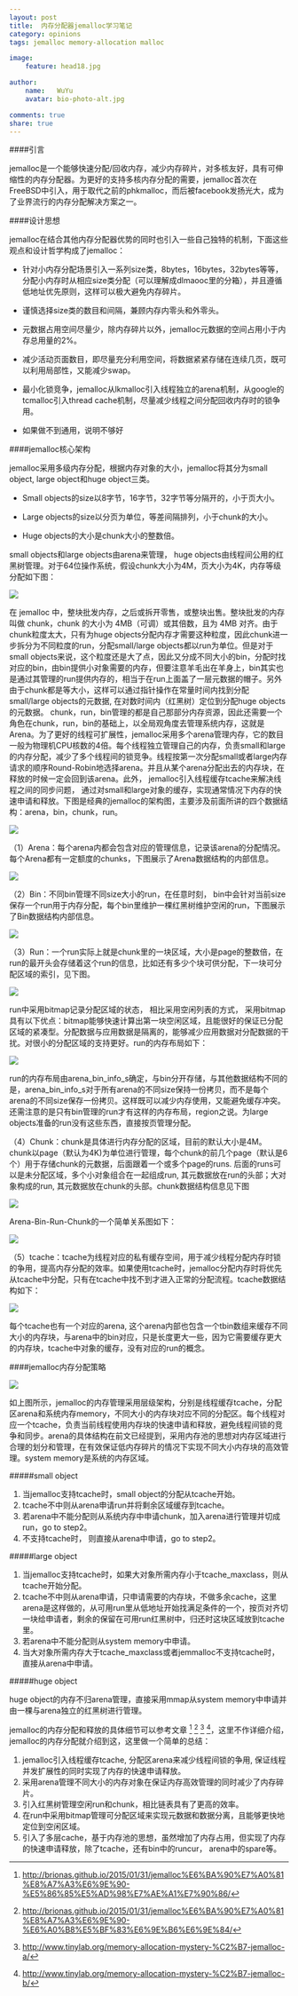 ```yaml
---
layout: post
title:  内存分配器jemalloc学习笔记
category: opinions
tags: jemalloc memory-allocation malloc

image:
    feature: head18.jpg

author:
    name:   WuYu
    avatar: bio-photo-alt.jpg

comments: true
share: true
---
```


####引言

jemalloc是一个能够快速分配/回收内存，减少内存碎片，对多核友好，具有可伸缩性的内存分配器。为更好的支持多核内存分配的需要，jemalloc首次在FreeBSD中引入，用于取代之前的phkmalloc，而后被facebook发扬光大，成为了业界流行的内存分配解决方案之一。

####设计思想

jemalloc在结合其他内存分配器优势的同时也引入一些自己独特的机制，下面这些观点和设计哲学构成了jemalloc：

- 针对小内存分配场景引入一系列size类，8bytes，16bytes，32bytes等等，分配小内存时从相应size类分配（可以理解成dlmaooc里的分箱），并且遵循低地址优先原则，这样可以极大避免内存碎片。

- 谨慎选择size类的数目和间隔，兼顾内存内零头和外零头。

- 元数据占用空间尽量少，除内存碎片以外，jemalloc元数据的空间占用小于内存总用量的2%。

- 减少活动页面数目，即尽量充分利用空间，将数据紧紧存储在连续几页，既可以利用局部性，又能减少swap。

- 最小化锁竞争，jemalloc从lkmalloc引入线程独立的arena机制，从google的tcmalloc引入thread cache机制，尽量减少线程之间分配回收内存时的锁争用。

- 如果做不到通用，说明不够好

####jemalloc核心架构

jemalloc采用多级内存分配，根据内存对象的大小，jemalloc将其分为small object, large object和huge object三类。

- Small objects的size以8字节，16字节，32字节等分隔开的，小于页大小。

- Large objects的size以分页为单位，等差间隔排列，小于chunk的大小。

- Huge objects的大小是chunk大小的整数倍。

small objects和large objects由arena来管理， huge objects由线程间公用的红黑树管理。对于64位操作系统，假设chunk大小为4M，页大小为4K，内存等级分配如下图：

![](/images/je1.png)

在 jemalloc 中，整块批发内存，之后或拆开零售，或整块出售。整块批发的内存叫做 chunk，chunk 的大小为 4MB（可调）或其倍数，且为 4MB 对齐。由于chunk粒度太大，只有为huge objects分配内存才需要这种粒度，因此chunk进一步拆分为不同粒度的run，分配small/large objects都以run为单位。但是对于small objects来说，这个粒度还是大了点，因此又分成不同大小的bin，分配时找对应的bin，由bin提供小对象需要的内存，但要注意羊毛出在羊身上，bin其实也是通过其管理的run提供内存的，相当于在run上面盖了一层元数据的帽子。另外由于chunk都是等大小，这样可以通过指针操作在常量时间内找到分配small/large objects的元数据, 在对数时间内（红黑树）定位到分配huge objects的元数据。 chunk，run，bin管理的都是自己那部分内存资源，因此还需要一个角色在chunk，run，bin的基础上，以全局观角度去管理系统内存，这就是Arena。为了更好的线程可扩展性，jemalloc采用多个arena管理内存，它的数目一般为物理机CPU核数的4倍。每个线程独立管理自己的内存，负责small和large的内存分配，减少了多个线程间的锁竞争。线程按第一次分配small或者large内存请求的顺序Round-Robin地选择arena。并且从某个arena分配出去的内存块，在释放的时候一定会回到该arena。此外， jemalloc引入线程缓存tcache来解决线程之间的同步问题， 通过对small和large对象的缓存，实现通常情况下内存的快速申请和释放。下图是经典的jemalloc的架构图，主要涉及前面所讲的四个数据结构：arena，bin，chunk，run。

![](/images/je2.png)

（1）Arena：每个arena内都会包含对应的管理信息，记录该arena的分配情况。每个Arena都有一定额度的chunks，下图展示了Arena数据结构的内部信息。

![](/images/je3.png)

（2）Bin：不同bin管理不同size大小的run，在任意时刻， bin中会针对当前size保存一个run用于内存分配，每个bin里维护一棵红黑树维护空闲的run，下图展示了Bin数据结构内部信息。

![](/images/je4.png)

（3）Run：一个run实际上就是chunk里的一块区域，大小是page的整数倍，在run的最开头会存储着这个run的信息，比如还有多少个块可供分配，下一块可分配区域的索引，见下图。

![](/images/je5.png)

run中采用bitmap记录分配区域的状态， 相比采用空闲列表的方式， 采用bitmap具有以下优点：bitmap能够快速计算出第一块空闲区域，且能很好的保证已分配区域的紧凑型。分配数据与应用数据是隔离的，能够减少应用数据对分配数据的干扰。对很小的分配区域的支持更好。run的内存布局如下：

![](/images/je6.png)

run的内存布局由arena_bin_info_s确定，与bin分开存储，与其他数据结构不同的是，arena_bin_info_s对于所有arena的不同size保持一份拷贝，而不是每个arena的不同size保存一份拷贝。这样既可以减少内存使用，又能避免缓存冲突。还需注意的是只有bin管理的run才有这样的内存布局，region之说。为large objects准备的run没有这些东西，直接按页管理分配。

（4）Chunk：chunk是具体进行内存分配的区域，目前的默认大小是4M。chunk以page（默认为4K)为单位进行管理，每个chunk的前几个page（默认是6个）用于存储chunk的元数据，后面跟着一个或多个page的runs. 后面的runs可以是未分配区域，多个小对象组合在一起组成run, 其元数据放在run的头部；大对象构成的run, 其元数据放在chunk的头部。chunk数据结构信息见下图

![](/images/je7.png)

Arena-Bin-Run-Chunk的一个简单关系图如下：

![](/images/je8.png)

（5）tcache：tcache为线程对应的私有缓存空间，用于减少线程分配内存时锁的争用，提高内存分配的效率。如果使用tcache时，jemalloc分配内存时将优先从tcache中分配，只有在tcache中找不到才进入正常的分配流程。tcache数据结构如下：

![](/images/je10.png)

每个tcache也有一个对应的arena, 这个arena内部也包含一个tbin数组来缓存不同大小的内存块，与arena中的bin对应，只是长度更大一些，因为它需要缓存更大的内存块，tcache中对象的缓存，没有对应的run的概念。

####jemalloc内存分配策略

![](/images/je11.png)

如上图所示，jemalloc的内存管理采用层级架构，分别是线程缓存tcache，分配区arena和系统内存memory，不同大小的内存块对应不同的分配区。每个线程对应一个tcache，负责当前线程使用内存块的快速申请和释放，避免线程间锁的竞争和同步。arena的具体结构在前文已经提到，采用内存池的思想对内存区域进行合理的划分和管理，在有效保证低内存碎片的情况下实现不同大小内存块的高效管理。system memory是系统的内存区域。

#####small object

1. 当jemalloc支持tcache时，small object的分配从tcache开始。
2.  tcache不中则从arena申请run并将剩余区域缓存到tcache。
3.  若arena中不能分配则从系统内存中申请chunk，加入arena进行管理并切成run，go to step2。
4.  不支持tcache时， 则直接从arena中申请，go to step2。

#####large object

1. 当jemalloc支持tcache时，如果大对象所需内存小于tcache_maxclass，则从tcache开始分配。
2.  tcache不中则从arena申请，只申请需要的内存块，不做多余cache，这里arena是这样做的，从可用run里从低地址开始找满足条件的一个，按页对齐切一块给申请者，剩余的保留在可用run红黑树中，归还时这块区域放到tcache里。
3.  若arena中不能分配则从system memory中申请。
4.  当大对象所需内存大于tcache_maxclass或者jemmalloc不支持tcache时， 直接从arena中申请。

#####huge object

huge object的内存不归arena管理，直接采用mmap从system memory中申请并由一棵与arena独立的红黑树进行管理。

jemalloc的内存分配和释放的具体细节可以参考文章 [^1] [^2] [^3] [^4]，这里不作详细介绍，jemalloc的内存分配就介绍到这，这里做一个简单的总结：

1. jemalloc引入线程缓存tcache, 分配区arena来减少线程间锁的争用, 保证线程并发扩展性的同时实现了内存的快速申请释放。
2. 采用arena管理不同大小的内存对象在保证内存高效管理的同时减少了内存碎片。
3. 引入红黑树管理空闲run和chunk，相比链表具有了更高的效率。
4. 在run中采用bitmap管理可分配区域来实现元数据和数据分离，且能够更快地定位到空闲区域。
5. 引入了多层cache，基于内存池的思想，虽然增加了内存占用，但实现了内存的快速申请释放，除了tcache，还有bin中的runcur， arena中的spare等。

[^1]: <http://brionas.github.io/2015/01/31/jemalloc%E6%BA%90%E7%A0%81%E8%A7%A3%E6%9E%90-%E5%86%85%E5%AD%98%E7%AE%A1%E7%90%86/>

[^2]: <http://brionas.github.io/2015/01/31/jemalloc%E6%BA%90%E7%A0%81%E8%A7%A3%E6%9E%90-%E6%A0%B8%E5%BF%83%E6%9E%B6%E6%9E%84/>

[^3]: <http://www.tinylab.org/memory-allocation-mystery-%C2%B7-jemalloc-a/>

[^4]: <http://www.tinylab.org/memory-allocation-mystery-%C2%B7-jemalloc-b/>
